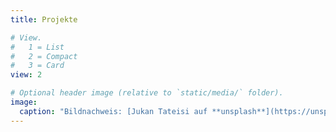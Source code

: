 ```yaml
---
title: Projekte

# View.
#   1 = List
#   2 = Compact
#   3 = Card
view: 2

# Optional header image (relative to `static/media/` folder).
image:
  caption: "Bildnachweis: [Jukan Tateisi auf **unsplash**](https://unsplash.com/photos/bJhT_8nbUA0)"
---
```


